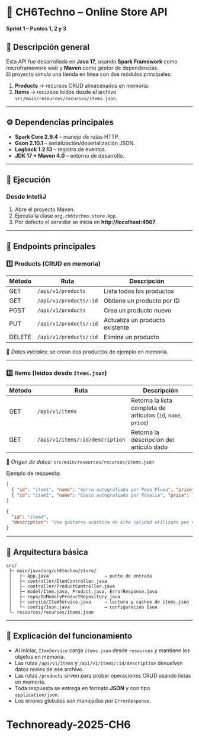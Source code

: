 # 🛒 CH6Techno – Online Store API  
**Sprint 1 – Puntos 1, 2 y 3**

## 📘 Descripción general  
Esta API fue desarrollada en **Java 17**, usando **Spark Framework** como microframework web y **Maven** como gestor de dependencias.  
El proyecto simula una tienda en línea con dos módulos principales:

1. **Products** → recursos CRUD almacenados en memoria.  
2. **Items** → recursos leídos desde el archivo `src/main/resources/recursos/items.json`.

---

## ⚙️ Dependencias principales
- **Spark Core 2.9.4** – manejo de rutas HTTP.  
- **Gson 2.10.1** – serialización/deserialización JSON.  
- **Logback 1.2.13** – registro de eventos.  
- **JDK 17 + Maven 4.0** – entorno de desarrollo.  

---

## 🚀 Ejecución
### Desde IntelliJ
1. Abre el proyecto Maven.  
2. Ejecuta la clase `org.ch6techno.store.App`.  
3. Por defecto el servidor se inicia en **http://localhost:4567**.

---

## 📡 Endpoints principales

### **1️⃣ Products (CRUD en memoria)**
| Método | Ruta | Descripción |
|--------|------|-------------|
| GET | `/api/v1/products` | Lista todos los productos |
| GET | `/api/v1/products/:id` | Obtiene un producto por ID |
| POST | `/api/v1/products` | Crea un producto nuevo |
| PUT | `/api/v1/products/:id` | Actualiza un producto existente |
| DELETE | `/api/v1/products/:id` | Elimina un producto |

🧪 *Datos iniciales:* se crean dos productos de ejemplo en memoria.

---

### **2️⃣ Items (leídos desde `items.json`)**
| Método | Ruta | Descripción |
|--------|------|-------------|
| GET | `/api/v1/items` | Retorna la lista completa de artículos (`id`, `name`, `price`) |
| GET | `/api/v1/items/:id/description` | Retorna la descripción del artículo dado |

📂 *Origen de datos:* `src/main/resources/recursos/items.json`

Ejemplo de respuesta:
```json
[
  { "id": "item1", "name": "Gorra autografiada por Peso Pluma", "price": 621.34 },
  { "id": "item2", "name": "Casco autografiado por Rosalía", "price": 734.57 }
]
```

```json
{
  "id": "item4",
  "description": "Una guitarra acústica de alta calidad utilizada por el famoso cantautor Fernando Delgadillo."
}
```

---

## 🧩 Arquitectura básica
```
src/
 ├─ main/java/org/ch6techno/store/
 │   ├─ App.java                     → punto de entrada
 │   ├─ controller/ItemController.java
 │   ├─ controller/ProductController.java
 │   ├─ model/Item.java, Product.java, ErrorResponse.java
 │   ├─ repo/InMemoryProductRepository.java
 │   ├─ service/ItemService.java     → lectura y cacheo de items.json
 │   └─ config/Json.java             → configuración Gson
 └─ resources/recursos/items.json
```

---

## 💬 Explicación del funcionamiento
- Al iniciar, `ItemService` carga `items.json` desde `resources` y mantiene los objetos en memoria.  
- Las rutas `/api/v1/items` y `/api/v1/items/:id/description` devuelven datos reales de ese archivo.  
- Las rutas `/products` sirven para probar operaciones CRUD usando listas en memoria.  
- Toda respuesta se entrega en formato **JSON** y con tipo `application/json`.  
- Los errores globales son manejados por `ErrorResponse`.
# Technoready-2025-CH6
